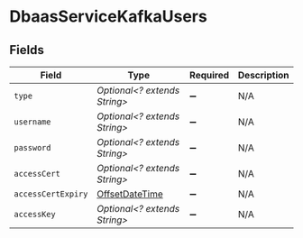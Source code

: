 # DbaasServiceKafkaUsers


## Fields

| Field                                                                                     | Type                                                                                      | Required                                                                                  | Description                                                                               |
| ----------------------------------------------------------------------------------------- | ----------------------------------------------------------------------------------------- | ----------------------------------------------------------------------------------------- | ----------------------------------------------------------------------------------------- |
| `type`                                                                                    | *Optional<? extends String>*                                                              | :heavy_minus_sign:                                                                        | N/A                                                                                       |
| `username`                                                                                | *Optional<? extends String>*                                                              | :heavy_minus_sign:                                                                        | N/A                                                                                       |
| `password`                                                                                | *Optional<? extends String>*                                                              | :heavy_minus_sign:                                                                        | N/A                                                                                       |
| `accessCert`                                                                              | *Optional<? extends String>*                                                              | :heavy_minus_sign:                                                                        | N/A                                                                                       |
| `accessCertExpiry`                                                                        | [OffsetDateTime](https://docs.oracle.com/javase/8/docs/api/java/time/OffsetDateTime.html) | :heavy_minus_sign:                                                                        | N/A                                                                                       |
| `accessKey`                                                                               | *Optional<? extends String>*                                                              | :heavy_minus_sign:                                                                        | N/A                                                                                       |